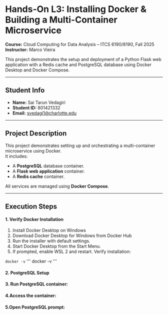 # Hands-On L3: Installing Docker & Building a Multi-Container Microservice  

**Course:** Cloud Computing for Data Analysis – ITCS 6190/8190, Fall 2025  
**Instructor:** Marco Vieira  

This project demonstrates the setup and deployment of a Python Flask web application with a Redis cache and PostgreSQL database using Docker Desktop and Docker Compose.  

---



## Student Info
- **Name:** Sai Tarun Vedagiri  
- **Student ID:** 801421332  
- **Email:** svedagi1@charlotte.edu  

---

## Project Description
This project demonstrates setting up and orchestrating a multi-container microservice using Docker.  
It includes:
- A **PostgreSQL** database container.
- A **Flask web application** container.
- A **Redis cache** container.

All services are managed using **Docker Compose**.

---

## Execution Steps



#### 1. Verify Docker Installation
1. Install Docker Desktop on Windows
2. Download Docker Desktop for Windows from Docker Hub
3. Run the installer with default settings.
4. Start Docker Desktop from the Start Menu.
5. If prompted, enable WSL 2 and restart.
Verify installation:

``
docker -v
``
'''
docker -v
'''





#### 2. PostgreSQL Setup
#### 3. Run PostgreSQL container:
#### 4.Access the container:
#### 5.Open PostgreSQL prompt:

